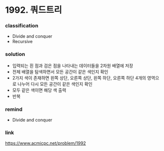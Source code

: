 # 1992. 쿼드트리

### classification
* Divide and conquer
* Recursive

### solution
* 입력되는 흰 점과 검은 점을 나타내는 데이터들을 2차원 배열에 저장
* 전체 배열을 탐색하면서 모든 공간이 같은 색인지 확인
* 2가지 색이 존재하면 왼쪽 상단, 오른쪽 상단, 왼쪽 하단, 오른쪽 하단 4개의 영역으로 나누어 다시 모든 공간이 같은 색인지 확인
* 모두 같은 색이면 해당 색 출력
* 반복

### remind
* Divide and conquer

### link
https://www.acmicpc.net/problem/1992